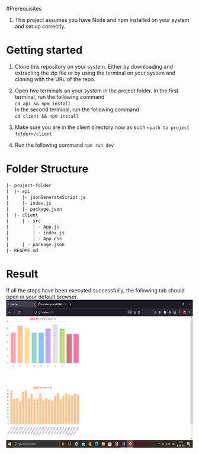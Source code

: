 #Prerequisites

1. This project assumes you have Node and npm installed on your system and set up correctly. 

# Getting started

1. Clone this repository on your system. Either by downloading and extracting the zip file or by using
the terminal on your system and cloning with the URL of the repo.

2. Open two terminals on your system in the project folder. In the first terminal, run the following command   
`cd api && npm install`  
In the second terminal, run the following command  
`cd client && npm install`

3. Make sure you are in the client directory now as such `<path to project folder>/client`

4. Run the following command `npm run dev` 

# Folder Structure
```
|- project-folder
|  |- api
|     |- jsonGenerateScript.js
|     |- index.js
|     |- package.json
|  |- client
|     | - src
|         | - App.js
|         | - index.js
|         | - App.css
|     | - package.json
|- README.md
```

# Result
If all the steps have been executed successfully, the following tab should open in your default browser.
<img src="/parallel-assignment.png" width="600px" height="400px">
